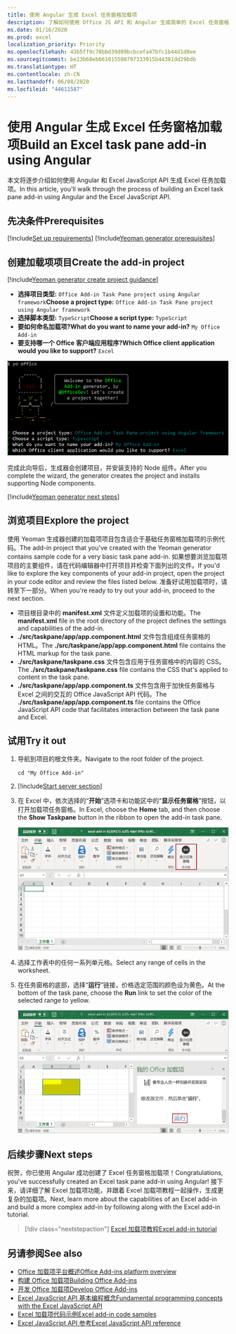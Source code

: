 ```yaml
---
title: 使用 Angular 生成 Excel 任务窗格加载项
description: 了解如何使用 Office JS API 和 Angular 生成简单的 Excel 任务窗格加载项。
ms.date: 01/16/2020
ms.prod: excel
localization_priority: Priority
ms.openlocfilehash: 43b5ff9c78bbd39d09bcbcefa47bfc1b44d1d8ee
ms.sourcegitcommit: be23b68eb661015508797333915b44381dd29bdb
ms.translationtype: HT
ms.contentlocale: zh-CN
ms.lasthandoff: 06/08/2020
ms.locfileid: "44611587"
---
```

# <a name="build-an-excel-task-pane-add-in-using-angular"></a><span data-ttu-id="eb462-103">使用 Angular 生成 Excel 任务窗格加载项</span><span class="sxs-lookup"><span data-stu-id="eb462-103">Build an Excel task pane add-in using Angular</span></span>

<span data-ttu-id="eb462-104">本文将逐步介绍如何使用 Angular 和 Excel JavaScript API 生成 Excel 任务加载项。</span><span class="sxs-lookup"><span data-stu-id="eb462-104">In this article, you'll walk through the process of building an Excel task pane add-in using Angular and the Excel JavaScript API.</span></span>

## <a name="prerequisites"></a><span data-ttu-id="eb462-105">先决条件</span><span class="sxs-lookup"><span data-stu-id="eb462-105">Prerequisites</span></span>

[!include[Set up requirements](../includes/set-up-dev-environment-beforehand.md)]
[!include[Yeoman generator prerequisites](../includes/quickstart-yo-prerequisites.md)]

## <a name="create-the-add-in-project"></a><span data-ttu-id="eb462-106">创建加载项项目</span><span class="sxs-lookup"><span data-stu-id="eb462-106">Create the add-in project</span></span>

[!include[Yeoman generator create project guidance](../includes/yo-office-command-guidance.md)]

- <span data-ttu-id="eb462-107">**选择项目类型:** `Office Add-in Task Pane project using Angular framework`</span><span class="sxs-lookup"><span data-stu-id="eb462-107">**Choose a project type:** `Office Add-in Task Pane project using Angular framework`</span></span>
- <span data-ttu-id="eb462-108">**选择脚本类型:** `TypeScript`</span><span class="sxs-lookup"><span data-stu-id="eb462-108">**Choose a script type:** `TypeScript`</span></span>
- <span data-ttu-id="eb462-109">**要如何命名加载项?**</span><span class="sxs-lookup"><span data-stu-id="eb462-109">**What do you want to name your add-in?**</span></span> `My Office Add-in`
- <span data-ttu-id="eb462-110">**要支持哪一个 Office 客户端应用程序?**</span><span class="sxs-lookup"><span data-stu-id="eb462-110">**Which Office client application would you like to support?**</span></span> `Excel`

![Yeoman 生成器](../images/yo-office-excel-angular-2.png)

<span data-ttu-id="eb462-112">完成此向导后，生成器会创建项目，并安装支持的 Node 组件。</span><span class="sxs-lookup"><span data-stu-id="eb462-112">After you complete the wizard, the generator creates the project and installs supporting Node components.</span></span>

[!include[Yeoman generator next steps](../includes/yo-office-next-steps.md)]

## <a name="explore-the-project"></a><span data-ttu-id="eb462-113">浏览项目</span><span class="sxs-lookup"><span data-stu-id="eb462-113">Explore the project</span></span>

<span data-ttu-id="eb462-114">使用 Yeoman 生成器创建的加载项项目包含适合于基础任务窗格加载项的示例代码。</span><span class="sxs-lookup"><span data-stu-id="eb462-114">The add-in project that you've created with the Yeoman generator contains sample code for a very basic task pane add-in.</span></span> <span data-ttu-id="eb462-115">如果想要浏览加载项项目的主要组件，请在代码编辑器中打开项目并检查下面列出的文件。</span><span class="sxs-lookup"><span data-stu-id="eb462-115">If you'd like to explore the key components of your add-in project, open the project in your code editor and review the files listed below.</span></span> <span data-ttu-id="eb462-116">准备好试用加载项时，请转至下一部分。</span><span class="sxs-lookup"><span data-stu-id="eb462-116">When you're ready to try out your add-in, proceed to the next section.</span></span>

- <span data-ttu-id="eb462-117">项目根目录中的 **manifest.xml** 文件定义加载项的设置和功能。</span><span class="sxs-lookup"><span data-stu-id="eb462-117">The **manifest.xml** file in the root directory of the project defines the settings and capabilities of the add-in.</span></span>
- <span data-ttu-id="eb462-118">**./src/taskpane/app/app.component.html** 文件包含组成任务窗格的 HTML。</span><span class="sxs-lookup"><span data-stu-id="eb462-118">The **./src/taskpane/app/app.component.html** file contains the HTML markup for the task pane.</span></span>
- <span data-ttu-id="eb462-119">**./src/taskpane/taskpane.css** 文件包含应用于任务窗格中的内容的 CSS。</span><span class="sxs-lookup"><span data-stu-id="eb462-119">The **./src/taskpane/taskpane.css** file contains the CSS that's applied to content in the task pane.</span></span>
- <span data-ttu-id="eb462-120">**./src/taskpane/app/app.component.ts** 文件包含用于加快任务窗格与 Excel 之间的交互的 Office JavaScript API 代码。</span><span class="sxs-lookup"><span data-stu-id="eb462-120">The **./src/taskpane/app/app.component.ts** file contains the Office JavaScript API code that facilitates interaction between the task pane and Excel.</span></span>

## <a name="try-it-out"></a><span data-ttu-id="eb462-121">试用</span><span class="sxs-lookup"><span data-stu-id="eb462-121">Try it out</span></span>

1. <span data-ttu-id="eb462-122">导航到项目的根文件夹。</span><span class="sxs-lookup"><span data-stu-id="eb462-122">Navigate to the root folder of the project.</span></span>

    ```command&nbsp;line
    cd "My Office Add-in"
    ```

2. [!include[Start server section](../includes/quickstart-yo-start-server-excel.md)] 

3. <span data-ttu-id="eb462-123">在 Excel 中，依次选择的“**开始**”选项卡和功能区中的“**显示任务窗格**”按钮，以打开加载项任务窗格。</span><span class="sxs-lookup"><span data-stu-id="eb462-123">In Excel, choose the **Home** tab, and then choose the **Show Taskpane** button in the ribbon to open the add-in task pane.</span></span>

    ![Excel 加载项按钮](../images/excel-quickstart-addin-3b.png)

4. <span data-ttu-id="eb462-125">选择工作表中的任何一系列单元格。</span><span class="sxs-lookup"><span data-stu-id="eb462-125">Select any range of cells in the worksheet.</span></span>

5. <span data-ttu-id="eb462-126">在任务窗格的底部，选择“**运行**”链接，价格选定范围的颜色设为黄色。</span><span class="sxs-lookup"><span data-stu-id="eb462-126">At the bottom of the task pane, choose the **Run** link to set the color of the selected range to yellow.</span></span>

    ![Excel 加载项](../images/excel-quickstart-addin-3c.png)

## <a name="next-steps"></a><span data-ttu-id="eb462-128">后续步骤</span><span class="sxs-lookup"><span data-stu-id="eb462-128">Next steps</span></span>

<span data-ttu-id="eb462-129">祝贺，你已使用 Angular 成功创建了 Excel 任务窗格加载项！</span><span class="sxs-lookup"><span data-stu-id="eb462-129">Congratulations, you've successfully created an Excel task pane add-in using Angular!</span></span> <span data-ttu-id="eb462-130">接下来，请详细了解 Excel 加载项功能，并跟着 Excel 加载项教程一起操作，生成更复杂的加载项。</span><span class="sxs-lookup"><span data-stu-id="eb462-130">Next, learn more about the capabilities of an Excel add-in and build a more complex add-in by following along with the Excel add-in tutorial.</span></span>

> [!div class="nextstepaction"]
> [<span data-ttu-id="eb462-131">Excel 加载项教程</span><span class="sxs-lookup"><span data-stu-id="eb462-131">Excel add-in tutorial</span></span>](../tutorials/excel-tutorial.md)

## <a name="see-also"></a><span data-ttu-id="eb462-132">另请参阅</span><span class="sxs-lookup"><span data-stu-id="eb462-132">See also</span></span>

* [<span data-ttu-id="eb462-133">Office 加载项平台概述</span><span class="sxs-lookup"><span data-stu-id="eb462-133">Office Add-ins platform overview</span></span>](../overview/office-add-ins.md)
* [<span data-ttu-id="eb462-134">构建 Office 加载项</span><span class="sxs-lookup"><span data-stu-id="eb462-134">Building Office Add-ins</span></span>](../overview/office-add-ins-fundamentals.md)
* [<span data-ttu-id="eb462-135">开发 Office 加载项</span><span class="sxs-lookup"><span data-stu-id="eb462-135">Develop Office Add-ins</span></span>](../develop/develop-overview.md)
* [<span data-ttu-id="eb462-136">Excel JavaScript API 基本编程概念</span><span class="sxs-lookup"><span data-stu-id="eb462-136">Fundamental programming concepts with the Excel JavaScript API</span></span>](../excel/excel-add-ins-core-concepts.md)
* [<span data-ttu-id="eb462-137">Excel 加载项代码示例</span><span class="sxs-lookup"><span data-stu-id="eb462-137">Excel add-in code samples</span></span>](https://developer.microsoft.com/office/gallery/?filterBy=Samples,Excel)
* [<span data-ttu-id="eb462-138">Excel JavaScript API 参考</span><span class="sxs-lookup"><span data-stu-id="eb462-138">Excel JavaScript API reference</span></span>](../reference/overview/excel-add-ins-reference-overview.md)
